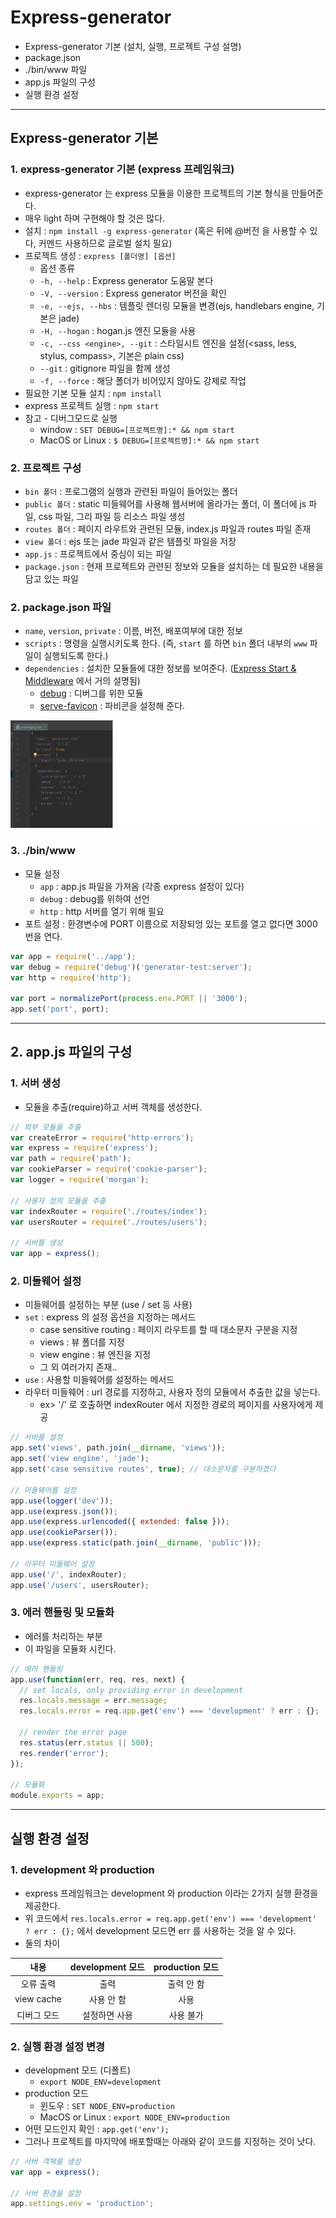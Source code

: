 # Express-generator
  - Express-generator 기본 (설치, 실행, 프로젝트 구성 설명)
  - package.json
  - ./bin/www 파일
  - app.js 파일의 구성
  - 실행 환경 설정

---

## Express-generator 기본
  ### 1. express-generator 기본 (express 프레임워크)
  - express-generator 는 express 모듈을 이용한 프로젝트의 기본 형식을 만들어준다.
  - 매우 light 하며 구현해야 할 것은 많다.
  - 설치 : `npm install -g express-generator` (혹은 뒤에 \@버전 을 사용할 수 있다, 커멘드 사용하므로 글로벌 설치 필요)
  - 프로젝트 생성 : `express [폴더명] [옵션]`
    - 옵션 종류
    - `-h, --help` : Express generator 도움말 본다
    - `-V, --version` : Express generator 버전을 확인
    - `-e, --ejs, --hbs` : 템플릿 렌더링 모듈을 변경(ejs, handlebars engine, 기본은 jade)
    - `-H, --hogan` : hogan.js 엔진 모듈을 사용
    - `-c, --css <engine>, --git` : 스타일시트 엔진을 설정(<sass, less, stylus, compass>, 기본은 plain css)
    - `--git` : gitignore 파일을 함께 생성
    - `-f, --force` : 해당 폴더가 비어있지 않아도 강제로 작업
  - 필요한 기본 모듈 설치 : `npm install`
  - express 프로젝트 실행 : `npm start`
  - 참고 - 디버그모드로 실행
    - window : `SET DEBUG=[프로젝트명]:* && npm start`
    - MacOS or Linux : `$ DEBUG=[프로젝트명]:* && npm start`

  ### 2. 프로젝트 구성
  - `bin 폴더` : 프로그램의 실행과 관련된 파일이 들어있는 폴더
  - `public 폴더` : static 미들웨어를 사용해 웹서버에 올라가는 폴더, 이 폴더에 js 파일, css 파일, 그리 파일 등 리소스 파일 생성
  - `routes 폴더` : 페이지 라우트와 관련된 모듈, index.js 파일과 routes 파일 존재
  - `view 폴더` : ejs 또는 jade 파일과 같은 템플릿 파일을 저장
  - `app.js` : 프로젝트에서 중심이 되는 파일
  - `package.json` : 현재 프로젝트와 관련된 정보와 모듈을 설치하는 데 필요한 내용을 담고 있는 파일

  ### 2. package.json 파일
  - `name`, `version`, `private` : 이름, 버전, 배포여부에 대한 정보
  - `scripts` : 명령을 실행시키도록 한다. (즉, `start` 를 하면 `bin` 폴더 내부의 `www` 파일이 실행되도록 한다.)
  - `dependencies` : 설치한 모듈들에 대한 정보를 보여준다. ([Express Start & Middleware](https://github.com/Lee-KyungSeok/Study/tree/master/Node.js/express_start_middleware) 에서 거의 설명됨)
    - [debug](https://www.npmjs.com/package/debug) : 디버그를 위한 모듈
    - [serve-favicon](https://github.com/expressjs/serve-favicon?_ga=1.119961741.469852810.1452258638) : 파비콘을 설정해 준다.

  ![](https://github.com/Lee-KyungSeok/Study/blob/master/Node.js/express_generator/picture/package.png)

  ### 3. ./bin/www
  - 모듈 설정
    - `app` : app.js 파일을 가져옴 (각종 express 설정이 있다)
    - `debug` : debug를 위하여 선언
    - `http` : http 서버를 열기 위해 필요
  - 포트 설정 : 환경변수에 PORT 이름으로 저장되엉 있는 포트를 열고 없다면 3000번을 연다.

  ```javascript
  var app = require('../app');
  var debug = require('debug')('generator-test:server');
  var http = require('http');

  var port = normalizePort(process.env.PORT || '3000');
  app.set('port', port);
  ```

---

## 2. app.js 파일의 구성
  ### 1. 서버 생성
  - 모듈을 추출(require)하고 서버 객체를 생성한다.

  ```javascript
  // 외부 모듈을 추출
  var createError = require('http-errors');
  var express = require('express');
  var path = require('path');
  var cookieParser = require('cookie-parser');
  var logger = require('morgan');

  // 사용자 정의 모듈을 추출
  var indexRouter = require('./routes/index');
  var usersRouter = require('./routes/users');

  // 서버를 생성
  var app = express();
  ```

  ### 2. 미들웨어 설정
  - 미들웨어를 설정하는 부분 (use / set 등 사용)
  - `set` : express 의 설정 옵션을 지정하는 메서드
    - case sensitive routing : 페이지 라우트를 할 때 대소문자 구분을 지정
    - views : 뷰 폴더를 지정
    - view engine : 뷰 엔진을 지정
    - 그 외 여러가지 존재..
  - `use` : 사용할 미들웨어를 설정하는 메서드
  - 라우터 미들웨어 : url 경로를 지정하고, 사용자 정의 모듈에서 추출한 값을 넣는다.
    - ex> '/' 로 호출하면 indexRouter 에서 지정한 경로의 페이지를 사용자에게 제공

  ```javascript
  // 서버를 설정
  app.set('views', path.join(__dirname, 'views'));
  app.set('view engine', 'jade');
  app.set('case sensitive routes', true); // 대소문자를 구분하겠다

  // 미들웨어를 설정
  app.use(logger('dev'));
  app.use(express.json());
  app.use(express.urlencoded({ extended: false }));
  app.use(cookieParser());
  app.use(express.static(path.join(__dirname, 'public')));

  // 라우터 미들웨어 설정
  app.use('/', indexRouter);
  app.use('/users', usersRouter);
  ```

  ### 3. 에러 핸들링 및 모듈화
  - 에러를 처리하는 부분
  - 이 파일을 모듈화 시킨다.

  ```javascript
  // 에러 핸들링
  app.use(function(err, req, res, next) {
    // set locals, only providing error in development
    res.locals.message = err.message;
    res.locals.error = req.app.get('env') === 'development' ? err : {};

    // render the error page
    res.status(err.status || 500);
    res.render('error');
  });

  // 모듈화
  module.exports = app;
  ```

---

## 실행 환경 설정
  ### 1. development 와 production
  - express 프레임워크는 development 와 production 이라는 2가지 실행 환경을 제공한다.
  - 위 코드에서 `res.locals.error = req.app.get('env') === 'development' ? err : {};` 에서 development 모드면 err 를 사용하는 것을 알 수 있다.
  - 둘의 차이

  내용 | development 모드 | production 모드
  :----: | :----: | :----:
  오류 출력 | 출력 | 출력 안 함
  view cache | 사용 안 함 | 사용
  디버그 모드 | 설정하면 사용 | 사용 불가

  ### 2. 실행 환경 설정 변경
  - development 모드 (디폴트)
    - `export NODE_ENV=development`
  - production 모드
    - 윈도우 : `SET NODE_ENV=production`
    - MacOS or Linux : `export NODE_ENV=production`
  - 어떤 모드인지 확인 : `app.get('env');`
  - 그러나 프로젝트를 마지막에 배포할때는 아래와 같이 코드를 지정하는 것이 낫다.

  ```javascript
  // 서버 객체를 생성
  var app = express();

  // 서버 환경을 설정
  app.settings.env = 'production';
  ```
